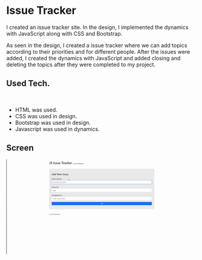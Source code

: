 # Issue Tracker

I created an issue tracker site. In the design, I implemented the dynamics with JavaScript along with CSS and Bootstrap.<br>

As seen in the design, I created a issue tracker where we can add topics according to their priorities and for different people.
After the issues were added, I created the dynamics with JavaScript and added closing and deleting the topics after they were completed to my project.

<h2>Used Tech.</h2><br>
<ul>
  <li>HTML was used.</li>
  <li>CSS was used in design.</li>
  <li>Bootstrap was used in design.</li>
  <li>Javascript was used in dynamics.</li>
</ul>
<h2>Screen</h2>

![](issue-tracker.gif)
